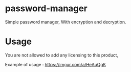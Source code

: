 # password-manager
Simple password manager, With encryption and decryption.


# Usage

You are not allowed to add any licensing to this product,

Example of usage : 
https://imgur.com/a/HeAuQgK
